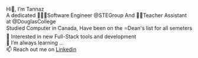 Hi👋, I’m Tannaz<br/>
A dedicated 👨🏻‍💻Software Engineer @STEGroup And 👩‍🏫Teacher Assistant at @DouglasCollege<br/>
Studied Computer in Canada, Have been on the ⭐️Dean's list for all semeters<br/>
👀 Interested in new Full-Stack tools and development<br/>
🌱 I’m always learning ...<br/>
📫 Reach out me on <a href="https://www.linkedin.com/in/tannazetminan/">Linkedin</a>

<!---
tannazetminan/tannazetminan is a ✨ special ✨ repository because its `README.md` (this file) appears on your GitHub profile.
You can click the Preview link to take a look at your changes.
--->
